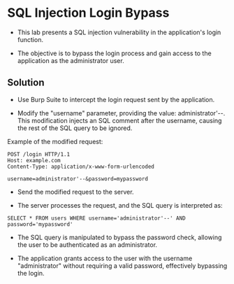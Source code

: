 # SQL Injection Login Bypass

- This lab presents a SQL injection vulnerability in the application's login function.

- The objective is to bypass the login process and gain access to the application as the administrator user.

## Solution
- Use Burp Suite to intercept the login request sent by the application.

- Modify the "username" parameter, providing the value: administrator'--. 
This modification injects an SQL comment after the username, causing the rest of the SQL query to be ignored.

Example of the modified request:
~~~
POST /login HTTP/1.1
Host: example.com
Content-Type: application/x-www-form-urlencoded

username=administrator'--&password=mypassword
~~~

- Send the modified request to the server.

- The server processes the request, and the SQL query is interpreted as:

~~~
SELECT * FROM users WHERE username='administrator'--' AND password='mypassword'
~~~

- The SQL query is manipulated to bypass the password check, allowing the user to be authenticated as an administrator.

- The application grants access to the user with the username "administrator" without requiring a valid password, effectively bypassing the login.

